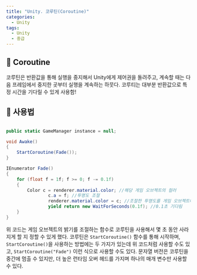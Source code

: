 ```yaml
---
title: "Unity. 코루틴(Coroutine)"
categories:
  - Unity
tags:
  - Unity
  - 중급
---
```


## 🌟 Coroutine

코루틴은 반환값을 통해 실행을 중지해서 Unity에게 제어권을 돌려주고, 계속할 때는 다음 프레임에서 중지한 곳부터 실행을 계속하는 하뭇다. 코루티는 대부분 반환값으로 특정 시간을 기다릴 수 있게 사용함! 

## 🌟 사용법

```c#

public static GameManager instance = null;

void Awake()
{
	StartCoroutine(Fade());
}

IEnumerator Fade()
{
	for (float f = 1f; f >= 0; f -= 0.1f) 
	{
		Color c = renderer.material.color; //해당 게임 오브젝트의 컬러
        		c.a = f; //투명도 조절
        		renderer.material.color = c; //조절한 투명도를 게임 오브젝트에게 씌움
        		yield return new WaitForSeconds(0.1f); //0.1초 기다림
	}
}

```

위 코드는 게임 오브젝트의 밝기를 조절하는 함수로 코루틴을 사용해서 몇 초 동안 사라지게 할 지 정할 수 있게 했다. 코루틴은 `StartCoroutine()` 함수를 통해 시작하며, `StartCoroutine()`을 사용하는 방법에는 두 가지가 있는데 위 코드처럼 사용할 수도 있고, `StartCoroutine("Fade")` 이런 식으로 사용할 수도 있다. 문자열 버전은 코루틴을 중간에 멈출 수 있지만, 더 높은 런타임 오버 헤드를 가지며 하나의 매개 변수만 사용할 수 있다.
